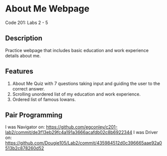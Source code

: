 # About Me Webpage
Code 201: Labs 2 - 5 

## Description
Practice webpage that includes basic education and work experience details about me.

## Features
1. About Me Quiz with 7 questions taking input and guiding the user to the correct answer.
2. Scrolling unordered list of my education and work experience.
3. Ordered list of famous Iowans.

## Pair Programming
I was Navigator on: https://github.com/egconley/c201-lab2/commit/de3f13eb29fc4a191a3666acafdb02c8b6922344
I was Driver on: https://github.com/Dougie105/Lab2/commit/435984512d0c396665aae92a0513b2c878260d52
